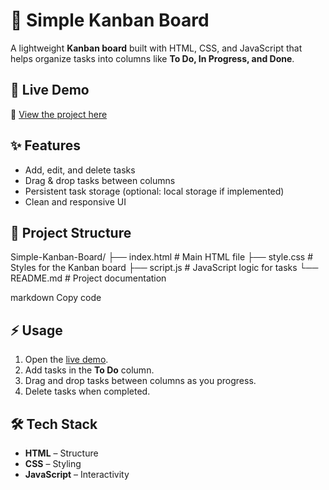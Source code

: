 # 📝 Simple Kanban Board

A lightweight **Kanban board** built with HTML, CSS, and JavaScript that helps organize tasks into columns like **To Do, In Progress, and Done**.

## 🚀 Live Demo
🔗 [View the project here](https://bonamgokulvenkat.github.io/Simple-Kanban-Board/)

## ✨ Features
- Add, edit, and delete tasks
- Drag & drop tasks between columns
- Persistent task storage (optional: local storage if implemented)
- Clean and responsive UI

## 📂 Project Structure
Simple-Kanban-Board/
├── index.html # Main HTML file
├── style.css # Styles for the Kanban board
├── script.js # JavaScript logic for tasks
└── README.md # Project documentation

markdown
Copy code

## ⚡ Usage
1. Open the [live demo](https://bonamgokulvenkat.github.io/Simple-Kanban-Board/).
2. Add tasks in the **To Do** column.
3. Drag and drop tasks between columns as you progress.
4. Delete tasks when completed.

## 🛠️ Tech Stack
- **HTML** – Structure
- **CSS** – Styling
- **JavaScript** – Interactivity


